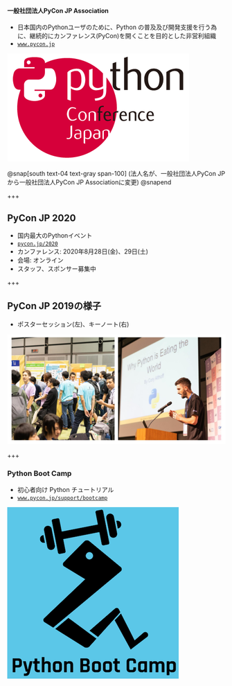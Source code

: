#### 一般社団法人PyCon JP Association

* 日本国内のPythonユーザのために、Python の普及及び開発支援を行う為に、継続的にカンファレンス(PyCon)を開くことを目的とした非営利組織
* [`www.pycon.jp`](https://www.pycon.jp/)

![PyCon JP](assets/images/pyconjp_logo.png)

@snap[south text-04 text-gray span-100]
(法人名が、一般社団法人PyCon JPから一般社団法人PyCon JP Associationに変更)
@snapend

+++

## PyCon JP 2020

- 国内最大のPythonイベント
- [`pycon.jp/2020`](https://pycon.jp/2020/)
- カンファレンス: 2020年8月28日(金)、29日(土)
- 会場: オンライン
- スタッフ、スポンサー募集中

+++

## PyCon JP 2019の様子

- ポスターセッション(左)、キーノート(右)

![PyCon JP 2019 Photo](assets/images/pyconjp2019photo.jpg)

+++

### Python Boot Camp

- 初心者向け Python チュートリアル
- [`www.pycon.jp/support/bootcamp`](https://www.pycon.jp/support/bootcamp.html)

![Python Boot Camp](assets/images/python-boot-camp-logo.png)
